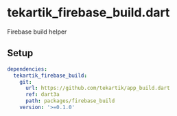 # tekartik_firebase_build.dart

Firebase build helper

## Setup

```yaml
dependencies:
  tekartik_firebase_build:
    git:
      url: https://github.com/tekartik/app_build.dart
      ref: dart3a
      path: packages/firebase_build
    version: '>=0.1.0'
```